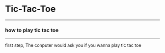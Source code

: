 # Tic-Tac-Toe
<hr>
<h3> how to play tic tac toe </h3>
<hr>
 first step, The conputer would ask you if you wanna play tic tac toe <a
 second step, the computer would ask you wanna play singleplayer or multiplayer you'll choice one </a><br>
